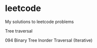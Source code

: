 # leetcode
My solutions to leetcode problems

Tree traversal

094 Binary Tree Inorder Traversal (Iterative)
